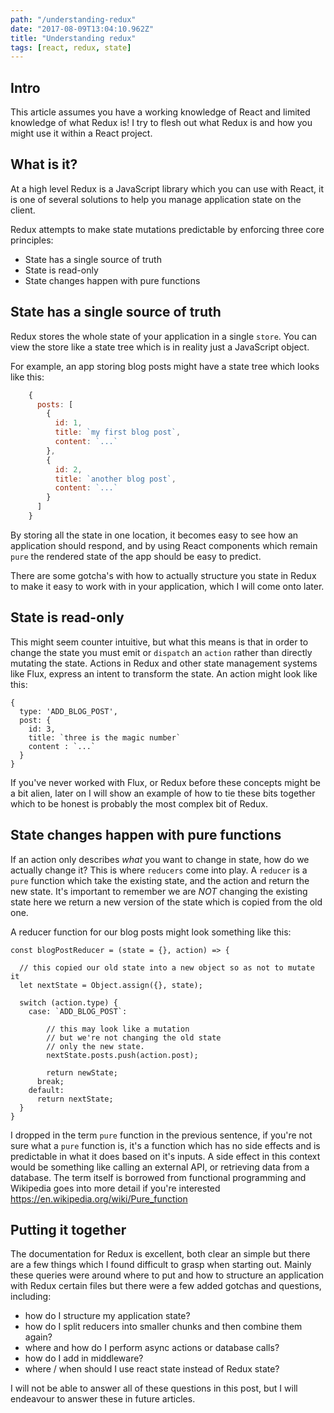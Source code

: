 ```yaml
---
path: "/understanding-redux"
date: "2017-08-09T13:04:10.962Z"
title: "Understanding redux"
tags: [react, redux, state]
---
```


## Intro
This article assumes you have a working knowledge of React and limited knowledge of what Redux is!
I try to flesh out what Redux is and how you might use it within a React project.

## What is it?

At a high level Redux is a JavaScript library which you can use with React,
it is one of several solutions to help you manage application state on the client.

Redux attempts to make state mutations predictable by enforcing three core principles:

- State has a single source of truth
- State is read-only
- State changes happen with pure functions

## State has a single source of truth

Redux stores the whole state of your application in a single `store`. You can view the store like a state tree
which is in reality just a JavaScript object.

For example, an app storing blog posts might have a state tree which looks like this:
```javascript
    {
      posts: [
        {
          id: 1,
          title: `my first blog post`,
          content: `...`
        },
        {
          id: 2,
          title: `another blog post`,
          content: `...`
        }
      ]
    }
```
By storing all the state in one location, it becomes easy to see how an application should respond, and by using React components which remain `pure`
the rendered state of the app should be easy to predict.

There are some gotcha's with how to actually structure you state in Redux to make it easy to work with in your application, which I will come onto later.

## State is read-only

This might seem counter intuitive, but what this means is that in order to change the state you must emit or `dispatch` an `action` rather than directly mutating the state.
Actions in Redux and other state management systems like Flux, express an intent to transform the state. An action might look like this:

    {
      type: 'ADD_BLOG_POST',
      post: {
        id: 3,
        title: `three is the magic number`
        content : `...`
      }
    }

If you've never worked with Flux, or Redux before these concepts might be a bit alien, later on I will show an example of how to tie these bits together which to be honest is
probably the most complex bit of Redux.

## State changes happen with pure functions

If an action only describes *what* you want to change in state, how do we actually change it? This is where `reducers` come into play. A `reducer` is a `pure` function which
take the existing state, and the action and return the new state. It's important to remember we are *NOT* changing the existing state here we return a new version of the state
which is copied from the old one.

A reducer function for our blog posts might look something like this:

    const blogPostReducer = (state = {}, action) => {

      // this copied our old state into a new object so as not to mutate it
      let nextState = Object.assign({}, state);

      switch (action.type) {
        case: `ADD_BLOG_POST`:

            // this may look like a mutation
            // but we're not changing the old state
            // only the new state.
            nextState.posts.push(action.post);

            return newState;
          break;
        default:
          return nextState;
      }
    }

I dropped in the term `pure` function in the previous sentence, if you're not sure what a `pure` function is, it's a function which has no side effects and is predictable in what it does based on it's inputs. A side effect in this context would be something like calling an external API, or retrieving data from a database. The term itself is borrowed from functional programming and Wikipedia goes into more detail if you're interested https://en.wikipedia.org/wiki/Pure_function

## Putting it together

The documentation for Redux is excellent, both clear an simple but there are a few things which I found difficult to grasp when starting out. Mainly these queries were around where to put and how to structure an application with Redux certain files but there were a few added gotchas and questions, including:

- how do I structure my application state?
- how do I split reducers into smaller chunks and then combine them again?
- where and how do I perform async actions or database calls?
- how do I add in middleware?
- where / when should I use react state instead of Redux state?

I will not be able to answer all of these questions in this post, but I will endeavour to answer these in future articles.






